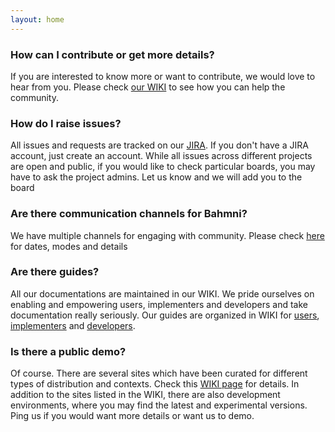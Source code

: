 ```yaml
---
layout: home
---
```


### How can I contribute or get more details?

If you are interested to know more or want to contribute, we would love to hear from you. Please check [our WIKI](https://bahmni.atlassian.net/wiki/spaces/BAH/pages/116069555/Contributing+to+Bahmni) to see how you can help the community.

### How do I raise issues?

All issues and requests are tracked on our [JIRA](https://bahmni.atlassian.net/jira/projects). If you don't have a JIRA account, just create an account. While all issues across different projects are open and public, if you would like to check particular boards, you may have to ask the project admins. Let us know and we will add you to the board

### Are there communication channels for Bahmni?
We have multiple channels for engaging with community. Please check [here](https://bahmni.atlassian.net/wiki/spaces/BAH/pages/414646273/Communication+Channels+and+Tools+Discourse+Slack) for dates, modes and details

### Are there guides?
All our documentations are maintained in our WIKI. We pride ourselves on enabling and empowering users, implementers and developers and take documentation really seriously. Our guides are organized in WIKI for [users](https://bahmni.atlassian.net/wiki/spaces/BAH/pages/32604183/Feature+Guide), [implementers](https://bahmni.atlassian.net/wiki/spaces/BAH/pages/2392073/Implementer+s+Guide) and [developers](https://bahmni.atlassian.net/wiki/spaces/BAH/pages/1310748/Developer+s+Guide). 


### Is there a public demo?

Of course. There are several sites which have been curated for different types of distribution and contexts. Check this [WIKI page](https://bahmni.atlassian.net/wiki/spaces/BAH/pages/61997323/Bahmni+Online+Demo) for details. In addition to the sites listed in the WIKI, there are also development environments, where you may find the latest and experimental versions. Ping us if you would want more details or want us to demo. 

